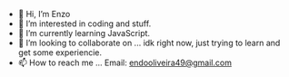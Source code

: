 - 👋 Hi, I’m Enzo
- 👀 I’m interested in coding and stuff.
- 🌱 I’m currently learning JavaScript.
- 💞️ I’m looking to collaborate on ... idk right now, just trying to learn and get some experiencie.
- 📫 How to reach me ... Email: endooliveira49@gmail.com

<!---
Enz0w/Enz0w is a ✨ special ✨ repository because its `README.md` (this file) appears on your GitHub profile.
You can click the Preview link to take a look at your changes.
--->
